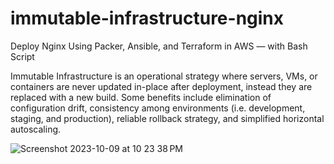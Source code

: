 # immutable-infrastructure-nginx
Deploy Nginx Using Packer, Ansible, and Terraform in AWS — with Bash Script

Immutable Infrastructure 
is an operational strategy where servers, VMs, or containers are never updated in-place after deployment, 
instead they are replaced with a new build. Some benefits include elimination of configuration drift, 
consistency among environments (i.e. development, staging, and production), 
reliable rollback strategy, and simplified horizontal autoscaling.




![Screenshot 2023-10-09 at 10 23 38 PM](https://github.com/DDC-96/immutable-infrastructure-nginx/assets/116264071/95fb90e3-1402-4d24-b436-54ffa2ebaaed)
